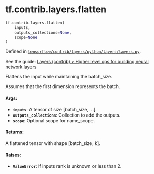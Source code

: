 <div itemscope itemtype="http://developers.google.com/ReferenceObject">
<meta itemprop="name" content="tf.contrib.layers.flatten" />
</div>

# tf.contrib.layers.flatten

``` python
tf.contrib.layers.flatten(
    inputs,
    outputs_collections=None,
    scope=None
)
```



Defined in [`tensorflow/contrib/layers/python/layers/layers.py`](https://www.tensorflow.org/code/tensorflow/contrib/layers/python/layers/layers.py).

See the guide: [Layers (contrib) > Higher level ops for building neural network layers](../../../../../api_guides/python/contrib.layers.md#Higher_level_ops_for_building_neural_network_layers)

Flattens the input while maintaining the batch_size.

  Assumes that the first dimension represents the batch.

#### Args:

* <b>`inputs`</b>: A tensor of size [batch_size, ...].
* <b>`outputs_collections`</b>: Collection to add the outputs.
* <b>`scope`</b>: Optional scope for name_scope.


#### Returns:

A flattened tensor with shape [batch_size, k].

#### Raises:

* <b>`ValueError`</b>: If inputs rank is unknown or less than 2.